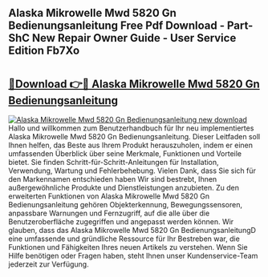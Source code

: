 ## Alaska Mikrowelle Mwd 5820 Gn Bedienungsanleitung Free Pdf Download - Part-ShC New Repair Owner Guide - User Service Edition Fb7Xo

# <h2><a href="http://df0gqcm.blite.top/?on=Alaska+Mikrowelle+Mwd+5820+Gn+Bedienungsanleitung">🔗Download 👉🔴 Alaska Mikrowelle Mwd 5820 Gn Bedienungsanleitung</a></h2>

[![Alaska Mikrowelle Mwd 5820 Gn Bedienungsanleitung new download](https://i.imgur.com/lujVjoI.png)](http://df0gqcm.blite.top/?on=Alaska+Mikrowelle+Mwd+5820+Gn+Bedienungsanleitung)
Hallo und willkommen zum Benutzerhandbuch für Ihr neu implementiertes Alaska Mikrowelle Mwd 5820 Gn Bedienungsanleitung. Dieser Leitfaden soll Ihnen helfen, das Beste aus Ihrem Produkt herauszuholen, indem er einen umfassenden Überblick über seine Merkmale, Funktionen und Vorteile bietet. Sie finden Schritt-für-Schritt-Anleitungen für Installation, Verwendung, Wartung und Fehlerbehebung. Vielen Dank, dass Sie sich für den Markennamen entschieden haben Wir sind bestrebt, Ihnen außergewöhnliche Produkte und Dienstleistungen anzubieten. Zu den erweiterten Funktionen von Alaska Mikrowelle Mwd 5820 Gn Bedienungsanleitung gehören Objekterkennung, Bewegungssensoren, anpassbare Warnungen und Fernzugriff, auf die alle über die Benutzeroberfläche zugegriffen und angepasst werden können. Wir glauben, dass das Alaska Mikrowelle Mwd 5820 Gn BedienungsanleitungD eine umfassende und gründliche Ressource für Ihr Bestreben war, die Funktionen und Fähigkeiten Ihres neuen Artikels zu verstehen. Wenn Sie Hilfe benötigen oder Fragen haben, steht Ihnen unser Kundenservice-Team jederzeit zur Verfügung.
